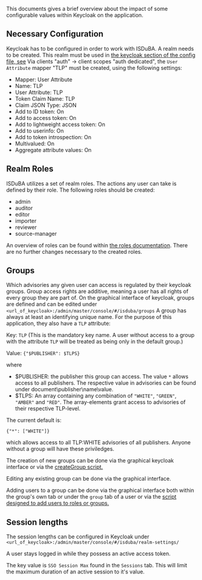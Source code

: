 <!--
 This file is Free Software under the Apache-2.0 License
 without warranty, see README.md and LICENSES/Apache-2.0.txt for details.

 SPDX-License-Identifier: Apache-2.0

 SPDX-FileCopyrightText: 2024 German Federal Office for Information Security (BSI) <https://www.bsi.bund.de>
 Software-Engineering: 2024 Intevation GmbH <https://intevation.de>
-->

This documents gives a brief overview about the impact of some configurable values within Keycloak on the application.

## Necessary Configuration

Keycloak has to be configured in order to work with ISDuBA.
A realm needs to be created. This realm must be used in [the keycloak section of the config file, see](https://github.com/ISDuBA/ISDuBA/blob/main/docs/isdubad-config.md#-section-keycloak-keycloak.)
Via clients "auth" -> client scopes "auth dedicated", the  `User Attribute` mapper "TLP" must be created, using
the following settings:

 * Mapper: User Attribute
 * Name: TLP
 * User Attribute: TLP
 * Token Claim Name: TLP
 * Claim JSON Type: JSON
 * Add to ID token: On
 * Add to access token: On
 * Add to lightweight access token: On
 * Add to userinfo: On
 * Add to token introspection: On
 * Multivalued: On
 * Aggregate attribute values: On
 
## Realm Roles

ISDuBA utilizes a set of realm roles. The actions any user can take is defined by their role. The following roles
should be created:

 * admin
 * auditor
 * editor
 * importer
 * reviewer
 * source-manager

An overview of roles can be found within [the roles documentation](./roles.md). There are no further changes necessary to the
created roles.

## Groups
Which advisories any given user can access is regulated by their keycloak groups. Group access rights are additive, meaning a user has all rights of every group they are part of.
On the graphical interface of keycloak, groups are defined and can be edited under ```<url_of_keycloak>:/admin/master/console/#/isduba/groups```
A group has always at least an identifying unique name. For the purpose of this application, they also have a ```TLP``` attribute:

Key: ```TLP``` (This is the mandatory key name. A user without access to a group with the attribute ```TLP``` will be treated as being only in the default group.)

Value: ```{"$PUBLISHER": $TLPS}```

where

 - $PUBLISHER: the publisher this group can access. The value ```*``` allows access to all publishers. The respective value in advisories can be found under document\publisher\name\value. 
 - $TLPS: An array containing any combination of ```"WHITE"```, ```"GREEN"```, ```"AMBER"``` and ```"RED"```. The array-elements grant access to advisories of their respective TLP-level.

The current default is:

```{"*": ["WHITE"]}```

which allows access to all TLP:WHITE advisories of all publishers. Anyone without a group will have these priviledges.

The creation of new groups can be done via the graphical keycloak interface or via the [createGroup script.](./scripts/keycloak/createGroup.sh)

Editing any existing group can be done via the graphical interface.

Adding users to a group can be done via the graphical interface both within the group's own tab or under the ```group``` tab of a user
or via the [script designed to add users to roles or groups.](./scripts/keycloak/assignUserToRoleAndGroup.sh)

## Session lengths

The session lengths can be configured
in Keycloak under ```<url_of_keycloak>:/admin/master/console/#/isduba/realm-settings/```

A user stays logged in while they possess an active access token.

The key value is ```SSO Session Max``` found in the ```Sessions``` tab. This will limit the maximum duration of an active session to it's value. 
